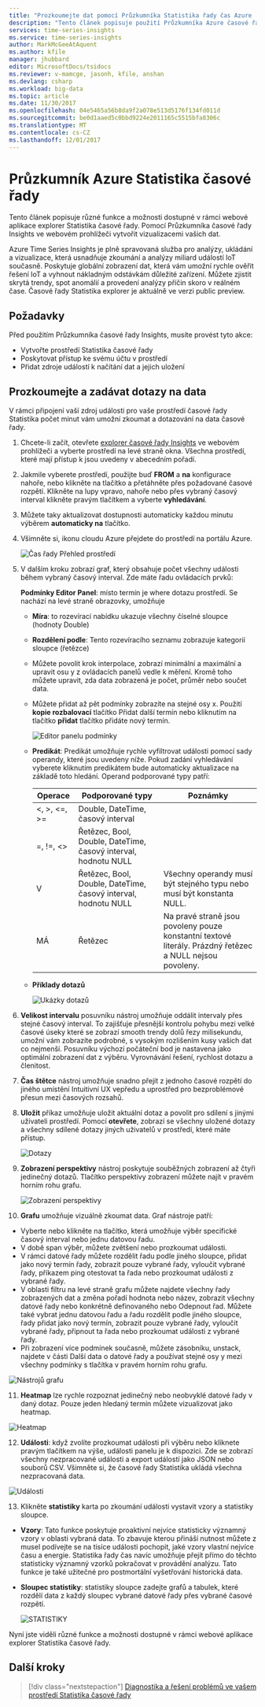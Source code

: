 ```yaml
---
title: "Prozkoumejte dat pomocí Průzkumníka Statistika řady čas Azure | Microsoft Docs"
description: "Tento článek popisuje použití Průzkumníka Azure časové řady Insights ve webovém prohlížeči globální zobrazení velkých objemů dat se krátce zobrazit a ověřit prostředí IoT."
services: time-series-insights
ms.service: time-series-insights
author: MarkMcGeeAtAquent
ms.author: kfile
manager: jhubbard
editor: MicrosoftDocs/tsidocs
ms.reviewer: v-mamcge, jasonh, kfile, anshan
ms.devlang: csharp
ms.workload: big-data
ms.topic: article
ms.date: 11/30/2017
ms.openlocfilehash: 04e5465a56b8da9f2a078e513d5176f134fd011d
ms.sourcegitcommit: be0d1aaed5c0bbd9224e2011165c5515bfa8306c
ms.translationtype: MT
ms.contentlocale: cs-CZ
ms.lasthandoff: 12/01/2017
---
```

# <a name="azure-time-series-insights-explorer"></a>Průzkumník Azure Statistika časové řady
Tento článek popisuje různé funkce a možnosti dostupné v rámci webové aplikace explorer Statistika časové řady. Pomocí Průzkumníka časové řady Insights ve webovém prohlížeči vytvořit vizualizacemi vašich dat.
 
Azure Time Series Insights je plně spravovaná služba pro analýzy, ukládání a vizualizace, která usnadňuje zkoumání a analýzy miliard událostí IoT současně. Poskytuje globální zobrazení dat, která vám umožní rychle ověřit řešení IoT a vyhnout nákladným odstávkám důležité zařízení. Můžete zjistit skrytá trendy, spot anomálií a provedení analýzy příčin skoro v reálném čase. Časové řady Statistika explorer je aktuálně ve verzi public preview.

## <a name="prerequisites"></a>Požadavky

Před použitím Průzkumníka časové řady Insights, musíte provést tyto akce:
- Vytvořte prostředí Statistika časové řady
- Poskytovat přístup ke svému účtu v prostředí
- Přidat zdroje událostí k načítání dat a jejich uložení

## <a name="explore-and-query-data"></a>Prozkoumejte a zadávat dotazy na data
V rámci připojení vaší zdroj události pro vaše prostředí časové řady Statistika počet minut vám umožní zkoumat a dotazování na data časové řady.

1. Chcete-li začít, otevřete [explorer časové řady Insights](https://insights.timeseries.azure.com/) ve webovém prohlížeči a vyberte prostředí na levé straně okna. Všechna prostředí, které mají přístup k jsou uvedeny v abecedním pořadí.

2. Jakmile vyberete prostředí, použijte buď **FROM** a **na** konfigurace nahoře, nebo klikněte na tlačítko a přetáhněte přes požadované časové rozpětí.  Klikněte na lupy vpravo, nahoře nebo přes vybraný časový interval klikněte pravým tlačítkem a vyberte **vyhledávání**.  

3. Můžete taky aktualizovat dostupnosti automaticky každou minutu výběrem **automaticky na** tlačítko.

4. Všimněte si, ikonu cloudu Azure přejdete do prostředí na portálu Azure.

   ![Čas řady Přehled prostředí](media/time-series-insights-explorer/explorer1.png)

5. V dalším kroku zobrazí graf, který obsahuje počet všechny události během vybraný časový interval.  Zde máte řadu ovládacích prvků:

    **Podmínky Editor Panel**: místo termín je where dotazu prostředí.  Se nachází na levé straně obrazovky, umožňuje 
      - **Míra**: to rozevírací nabídku ukazuje všechny číselné sloupce (hodnoty Double)
      - **Rozdělení podle**: Tento rozevíracího seznamu zobrazuje kategorií sloupce (řetězce)
      - Můžete povolit krok interpolace, zobrazí minimální a maximální a upravit osu y z ovládacích panelů vedle k měření.  Kromě toho můžete upravit, zda data zobrazená je počet, průměr nebo součet data.
      - Můžete přidat až pět podmínky zobrazíte na stejné osy x.  Použití **kopie rozbalovací** tlačítko Přidat další termín nebo kliknutím na tlačítko **přidat** tlačítko přidáte nový termín.
     
        ![Editor panelu podmínky](media/time-series-insights-explorer/explorer2.png)

      - **Predikát**: Predikát umožňuje rychle vyfiltrovat události pomocí sady operandy, které jsou uvedeny níže. Pokud zadání vyhledávání vyberete kliknutím predikátem bude automaticky aktualizace na základě toto hledání.      Operand podporované typy patří:

         |Operace  |Podporované typy  |Poznámky  |
         |---------|---------|---------|
         |<, >, <=, >=     |  Double, DateTime, časový interval       |         |
         |=, !=, <>     | Řetězec, Bool, Double, DateTime, časový interval, hodnotu NULL        |         |
         |V     | Řetězec, Bool, Double, DateTime, časový interval, hodnotu NULL        |  Všechny operandy musí být stejného typu nebo musí být konstanta NULL.        |
         |MÁ     | Řetězec        |  Na pravé straně jsou povoleny pouze konstantní textové literály. Prázdný řetězec a NULL nejsou povoleny.       |

      - **Příklady dotazů**
      
         ![Ukázky dotazů](media/time-series-insights-explorer/explorer9.png)

6. **Velikost intervalu** posuvníku nástroj umožňuje oddálit intervaly přes stejné časový interval.  To zajišťuje přesnější kontrolu pohybu mezi velké časové úseky které se zobrazí smooth trendy dolů řezy milisekundu, umožní vám zobrazíte podrobné, s vysokým rozlišením kusy vašich dat co nejmenší. Posuvníku výchozí počáteční bod je nastavena jako optimální zobrazení dat z výběru. Vyrovnávání řešení, rychlost dotazu a členitost.

7. **Čas štětce** nástroj umožňuje snadno přejít z jednoho časové rozpětí do jiného umístění Intuitivní UX vepředu a uprostřed pro bezproblémové přesun mezi časových rozsahů.

8. **Uložit** příkaz umožňuje uložit aktuální dotaz a povolit pro sdílení s jinými uživateli prostředí. Pomocí **otevřete**, zobrazí se všechny uložené dotazy a všechny sdílené dotazy jiných uživatelů v prostředí, které máte přístup. 

   ![Dotazy](media/time-series-insights-explorer/explorer3.png)

9. **Zobrazení perspektivy** nástroj poskytuje souběžných zobrazení až čtyři jedinečný dotazů. Tlačítko perspektivy zobrazení můžete najít v pravém horním rohu grafu.  

   ![Zobrazení perspektivy](media/time-series-insights-explorer/explorer4.png)

10. **Grafu** umožňuje vizuálně zkoumat data. Graf nástroje patří:

   - Vyberte nebo klikněte na tlačítko, která umožňuje výběr specifické časový interval nebo jednu datovou řadu.  
   - V době span výběr, můžete zvětšení nebo prozkoumat události.  
   - V rámci datové řady můžete rozdělit řadu podle jiného sloupce, přidat jako nový termín řady, zobrazit pouze vybrané řady, vyloučit vybrané řady, příkazem ping otestovat ta řada nebo prozkoumat události z vybrané řady.
   - V oblasti filtru na levé straně grafu můžete najdete všechny řady zobrazených dat a změna pořadí hodnota nebo název, zobrazit všechny datové řady nebo konkrétně definovaného nebo Odepnout řad.  Můžete také vybrat jednu datovou řadu a řadu rozdělit podle jiného sloupce, řady přidat jako nový termín, zobrazit pouze vybrané řady, vyloučit vybrané řady, připnout ta řada nebo prozkoumat události z vybrané řady.
   - Při zobrazení více podmínek současně, můžete zásobníku, unstack, najdete v části Další data o datové řady a používat stejné osy y mezi všechny podmínky s tlačítka v pravém horním rohu grafu.
 
   ![Nástrojů grafu](media/time-series-insights-explorer/explorer5.png) 

11. **Heatmap** lze rychle rozpoznat jedinečný nebo neobvyklé datové řady v daný dotaz. Pouze jeden hledaný termín můžete vizualizovat jako heatmap.    

   ![Heatmap](media/time-series-insights-explorer/explorer6.png)

12. **Události**: když zvolíte prozkoumat události při výběru nebo kliknete pravým tlačítkem na výše, události panelu je k dispozici.  Zde se zobrazí všechny nezpracované události a export událostí jako JSON nebo souborů CSV. Všimněte si, že časové řady Statistika ukládá všechna nezpracovaná data.

   ![Události](media/time-series-insights-explorer/explorer7.png)

13. Klikněte **statistiky** karta po zkoumání události vystavit vzory a statistiky sloupce.  

   - **Vzory**: Tato funkce poskytuje proaktivní nejvíce statisticky významný vzory v oblasti vybraná data. To zbavuje kterou přináší nutnost můžete z musel podívejte se na tisíce události pochopit, jaké vzory vlastní nejvíce času a energie. Statistika řady čas navíc umožňuje přejít přímo do těchto statisticky významný vzorků pokračovat v provádění analýzu. Tato funkce je také užitečné pro postmortální vyšetřování historická data. 

   - **Sloupec statistiky**: statistiky sloupce zadejte grafů a tabulek, které rozdělí data z každý sloupec vybrané datové řady přes vybrané časové rozpětí.  
 
      ![STATISTIKY](media/time-series-insights-explorer/explorer8.png) 

Nyní jste viděli různé funkce a možnosti dostupné v rámci webové aplikace explorer Statistika časové řady. 

## <a name="next-steps"></a>Další kroky
> [!div class="nextstepaction"]
>[Diagnostika a řešení problémů ve vašem prostředí Statistika časové řady](time-series-insights-diagnose-and-solve-problems.md)
